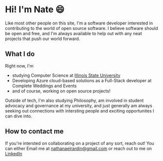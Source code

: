 # Hi! I'm Nate 😄
Like most other people on this site, I'm a software developer interested in contributing to the world of open source software. 
I believe software should be open and free, and I'm always available to help out with any neat projects that push our world forward.
## What I do
Right now, I'm
- studying Computer Science at [Illinois State University](https://www.linkedin.com/school/illinois-state-university/)
- Developing Azure cloud-based solutions as a Full-Stack developer at Complete Weddings and Events
- and of course, working on open source projects!

Outside of tech, I'm also studying Philosophy, am involved in student advocacy and governance at my university, and just
generally am always seeking out connections with intersting people and exciting opportunites I can dive into.

## How to contact me
If you're intersted on collaborating on a project of any sort, reach out!
You can either Email me at nathanaelrardin@gmail.com or reach out to me on [LinkedIn](https://www.linkedin.com/in/nathanael-rardin/)
